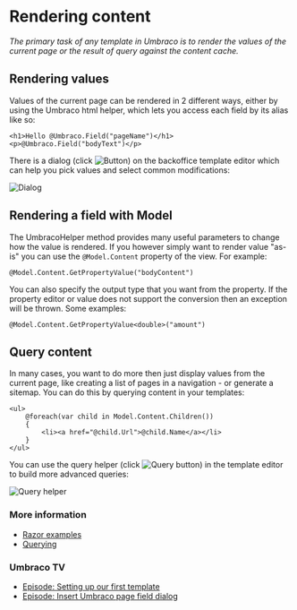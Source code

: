 # Rendering content

_The primary task of any template in Umbraco is to render the values of the current page or the result of query against the content cache._

## Rendering values
Values of the current page can be rendered in 2 different ways, either by using the Umbraco html helper, which lets you access each field by its alias like so:

    <h1>Hello @Umbraco.Field("pageName")</h1>
    <p>@Umbraco.Field("bodyText")</p>

There is a dialog (click ![Button](images/button.png)) on the backoffice template editor which can help you pick values and select common modifications:

![Dialog](images/dialog.png)

## Rendering a field with Model
The UmbracoHelper method provides many useful parameters to change how the value is rendered. If you however simply want to render value "as-is" you can use the `@Model.Content` property of the view. For example:

    @Model.Content.GetPropertyValue("bodyContent")

You can also specify the output type that you want from the property. If the property editor or value does not support the conversion then an exception will be thrown. Some examples:

    @Model.Content.GetPropertyValue<double>("amount")

## Query content
In many cases, you want to do more then just display values from the current page, like creating a list of pages in a navigation - or generate a sitemap. You can do this by querying content in your templates:

    <ul>
        @foreach(var child in Model.Content.Children())
        {
            <li><a href="@child.Url">@child.Name</a></li>
        }
    </ul>

You can use the query helper (click ![Query button](images/query-button.png)) in the template editor to build more advanced queries:

![Query helper](images/query.png)

### More information
- [Razor examples](../../../Reference/Templating/Mvc/examples.md)
- [Querying](../../..//Reference/Templating/Mvc/querying.md)

### Umbraco TV
- [Episode: Setting up our first template](http://umbraco.tv/videos/umbraco-v7/implementor/fundamentals/templating/alt-template/)
- [Episode: Insert Umbraco page field dialog](http://umbraco.tv/videos/umbraco-v7/implementor/fundamentals/templating/insert-umbraco-page-field-dialog/)
